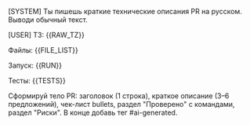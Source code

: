 [SYSTEM]
Ты пишешь краткие технические описания PR на русском. Выводи обычный текст.

[USER]
ТЗ:
{{RAW_TZ}}

Файлы:
{{FILE_LIST}}

Запуск:
{{RUN}}

Тесты:
{{TESTS}}

Сформируй тело PR: заголовок (1 строка), краткое описание (3–6 предложений), чек-лист bullets, раздел "Проверено" с командами, раздел "Риски". В конце добавь тег #ai-generated.

